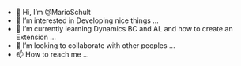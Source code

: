 - 👋 Hi, I’m @MarioSchult
- 👀 I’m interested in Developing nice things ...
- 🌱 I’m currently learning Dynamics BC and AL and how to create an Extension ...
- 💞️ I’m looking to collaborate with other peoples ...
- 📫 How to reach me ...

<!---
MarioSchult/MarioSchult is a ✨ special ✨ repository because its `README.md` (this file) appears on your GitHub profile.
You can click the Preview link to take a look at your changes.
--->

